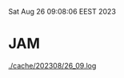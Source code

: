 Sat Aug 26 09:08:06 EEST 2023
# JAM
<a href='./cache/202308/26_09.log'>./cache/202308/26_09.log</a>
